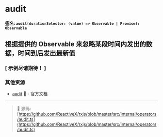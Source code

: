 # audit

#### 签名: `audit(durationSelector: (value) => Observable | Promise): Observable`

## 根据提供的 Observable 来忽略某段时间内发出的数据，时间到后发出最新值

### [ 示例尽请期待！ ]

### 其他资源

* [audit](http://cn.rx.js.org/class/es6/Observable.js~Observable.html#instance-method-audit)
  :newspaper: - 官方文档

---

> :file_folder: 源码:
> [https://github.com/ReactiveX/rxjs/blob/master/src/internal/operators/audit.ts](https://github.com/ReactiveX/rxjs/blob/master/src/internal/operators/audit.ts)
